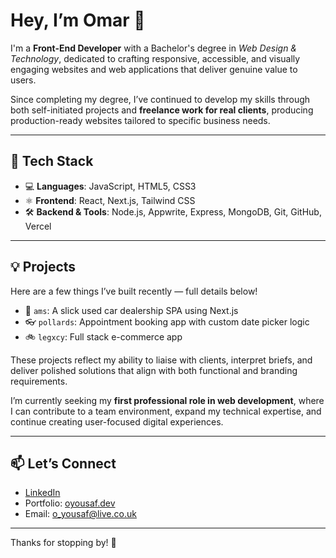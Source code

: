 # Hey, I’m Omar 👋

I'm a **Front-End Developer** with a Bachelor's degree in *Web Design & Technology*, dedicated to crafting responsive, accessible, and visually engaging websites and web applications that deliver genuine value to users.

Since completing my degree, I’ve continued to develop my skills through both self-initiated projects and **freelance work for real clients**, producing production-ready websites tailored to specific business needs.

---

## 🚀 Tech Stack

- 💻 **Languages**: JavaScript, HTML5, CSS3
- ⚛️ **Frontend**: React, Next.js, Tailwind CSS
- 🛠 **Backend & Tools**: Node.js, Appwrite, Express, MongoDB, Git, GitHub, Vercel

---

## 💡 Projects

Here are a few things I’ve built recently — full details below!

- 🚗 `ams`: A slick used car dealership SPA using Next.js
- 👓 `pollards`: Appointment booking app with custom date picker logic
- 🚲 `legxcy`: Full stack e-commerce app 

These projects reflect my ability to liaise with clients, interpret briefs, and deliver polished solutions that align with both functional and branding requirements.

I’m currently seeking my **first professional role in web development**, where I can contribute to a team environment, expand my technical expertise, and continue creating user-focused digital experiences.

---

## 📫 Let’s Connect

- [LinkedIn](https://www.linkedin.com/in/oyousaf)  
- Portfolio: [oyousaf.dev](https://oyousaf.dev)
- Email: o_yousaf@live.co.uk

---

Thanks for stopping by! 🙏
